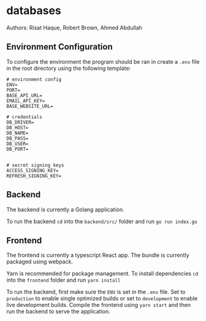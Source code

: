 # databases

Authors: Risat Haque, Robert Brown, Ahmed Abdullah

## Environment Configuration

To configure the environment the program should be ran in create a `.env` file in the root directory using the following template:

```dotenv
# environment config
ENV=
PORT=
BASE_API_URL=
EMAIL_API_KEY=
BASE_WEBSITE_URL=

# credentials
DB_DRIVER=
DB_HOST=
DB_NAME=
DB_PASS=
DB_USER=
DB_PORT=


# secret signing keys
ACCESS_SIGNING_KEY=
REFRESH_SIGNING_KEY=
```

## Backend

The backend is currently a Golang application.

To run the backend `cd` into the `backend/src/` folder and run `go run index.go`

## Frontend

The frontend is currently a typescript React app. The bundle is currently packaged using webpack.

Yarn is recommended for package management. To install dependencies `cd` into the `frontend` folder and run `yarn install`

To run the backend, first make sure the `ENV` is set in the `.env` file. Set to `production` to enable single optimized builds or set to `development` to enable live development builds. Compile the frontend using `yarn start` and then run the backend to serve the application.
